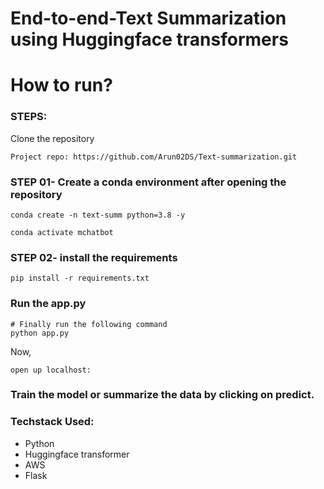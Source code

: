 # End-to-end-Text Summarization using Huggingface transformers

# How to run?

### STEPS:

Clone the repository

```shell
Project repo: https://github.com/Arun02DS/Text-summarization.git
```

### STEP 01- Create a conda environment after opening the repository

```shell
conda create -n text-summ python=3.8 -y
```

```shell
conda activate mchatbot
```

### STEP 02- install the requirements

```shell
pip install -r requirements.txt
```


### Run the app.py

```shell
# Finally run the following command
python app.py
```

Now,

```shell
open up localhost:
```
### Train the model or summarize the data by clicking on predict.

### Techstack Used:

* Python
* Huggingface transformer
* AWS
* Flask


